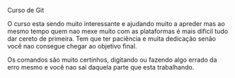 Curso de Git

O curso esta sendo muito interessante e ajudando muito a apreder mas ao mesmo tempo quem nao mexe muito com as plataformas é mais dificil tudo dar cereto de primeira. Tem que ter paciência e muita dedicação senão você nao consegue chegar ao objetivo final.

Os comandos são muito certinhos, digitando ou fazendo algo errado da erro mesmo e você nao sai daquela parte que esta trabalhando.